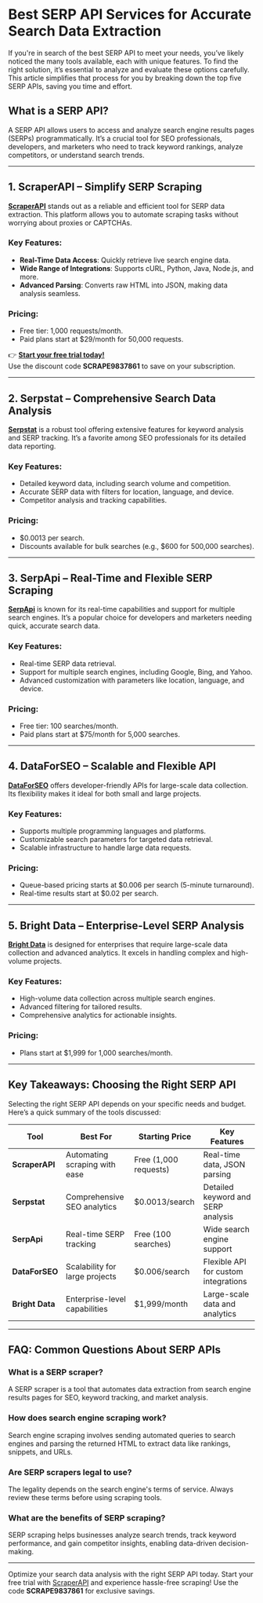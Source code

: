 # Best SERP API Services for Accurate Search Data Extraction

If you're in search of the best SERP API to meet your needs, you’ve likely noticed the many tools available, each with unique features. To find the right solution, it’s essential to analyze and evaluate these options carefully. This article simplifies that process for you by breaking down the top five SERP APIs, saving you time and effort.

## What is a SERP API?

A SERP API allows users to access and analyze search engine results pages (SERPs) programmatically. It’s a crucial tool for SEO professionals, developers, and marketers who need to track keyword rankings, analyze competitors, or understand search trends.

---

## 1. ScraperAPI – Simplify SERP Scraping

**[ScraperAPI](https://bit.ly/Scraperapi)** stands out as a reliable and efficient tool for SERP data extraction. This platform allows you to automate scraping tasks without worrying about proxies or CAPTCHAs.

### Key Features:
- **Real-Time Data Access**: Quickly retrieve live search engine data.
- **Wide Range of Integrations**: Supports cURL, Python, Java, Node.js, and more.
- **Advanced Parsing**: Converts raw HTML into JSON, making data analysis seamless.

### Pricing:
- Free tier: 1,000 requests/month.
- Paid plans start at $29/month for 50,000 requests.

👉 **[Start your free trial today!](https://bit.ly/Scraperapi)**  
Use the discount code **SCRAPE9837861** to save on your subscription.

---

## 2. Serpstat – Comprehensive Search Data Analysis

**[Serpstat](https://serpstat.com/api/852-serp-crawling/)** is a robust tool offering extensive features for keyword analysis and SERP tracking. It’s a favorite among SEO professionals for its detailed data reporting.

### Key Features:
- Detailed keyword data, including search volume and competition.
- Accurate SERP data with filters for location, language, and device.
- Competitor analysis and tracking capabilities.

### Pricing:
- $0.0013 per search.
- Discounts available for bulk searches (e.g., $600 for 500,000 searches).

---

## 3. SerpApi – Real-Time and Flexible SERP Scraping

**[SerpApi](https://serpapi.com/)** is known for its real-time capabilities and support for multiple search engines. It’s a popular choice for developers and marketers needing quick, accurate search data.

### Key Features:
- Real-time SERP data retrieval.
- Support for multiple search engines, including Google, Bing, and Yahoo.
- Advanced customization with parameters like location, language, and device.

### Pricing:
- Free tier: 100 searches/month.
- Paid plans start at $75/month for 5,000 searches.

---

## 4. DataForSEO – Scalable and Flexible API

**[DataForSEO](https://dataforseo.com/apis/serp-api)** offers developer-friendly APIs for large-scale data collection. Its flexibility makes it ideal for both small and large projects.

### Key Features:
- Supports multiple programming languages and platforms.
- Customizable search parameters for targeted data retrieval.
- Scalable infrastructure to handle large data requests.

### Pricing:
- Queue-based pricing starts at $0.006 per search (5-minute turnaround).
- Real-time results start at $0.02 per search.

---

## 5. Bright Data – Enterprise-Level SERP Analysis

**[Bright Data](https://brightdata.com/products/serp-api)** is designed for enterprises that require large-scale data collection and advanced analytics. It excels in handling complex and high-volume projects.

### Key Features:
- High-volume data collection across multiple search engines.
- Advanced filtering for tailored results.
- Comprehensive analytics for actionable insights.

### Pricing:
- Plans start at $1,999 for 1,000 searches/month.

---

## Key Takeaways: Choosing the Right SERP API

Selecting the right SERP API depends on your specific needs and budget. Here’s a quick summary of the tools discussed:

| Tool        | Best For                          | Starting Price          | Key Features                             |
|-------------|-----------------------------------|-------------------------|------------------------------------------|
| **ScraperAPI** | Automating scraping with ease    | Free (1,000 requests)   | Real-time data, JSON parsing             |
| **Serpstat**   | Comprehensive SEO analytics      | $0.0013/search          | Detailed keyword and SERP analysis       |
| **SerpApi**    | Real-time SERP tracking          | Free (100 searches)     | Wide search engine support               |
| **DataForSEO** | Scalability for large projects   | $0.006/search           | Flexible API for custom integrations     |
| **Bright Data**| Enterprise-level capabilities    | $1,999/month            | Large-scale data and analytics           |

---

## FAQ: Common Questions About SERP APIs

### What is a SERP scraper?
A SERP scraper is a tool that automates data extraction from search engine results pages for SEO, keyword tracking, and market analysis.

### How does search engine scraping work?
Search engine scraping involves sending automated queries to search engines and parsing the returned HTML to extract data like rankings, snippets, and URLs.

### Are SERP scrapers legal to use?
The legality depends on the search engine's terms of service. Always review these terms before using scraping tools.

### What are the benefits of SERP scraping?
SERP scraping helps businesses analyze search trends, track keyword performance, and gain competitor insights, enabling data-driven decision-making.

---

Optimize your search data analysis with the right SERP API today. Start your free trial with [ScraperAPI](https://bit.ly/Scraperapi) and experience hassle-free scraping! Use the code **SCRAPE9837861** for exclusive savings.
